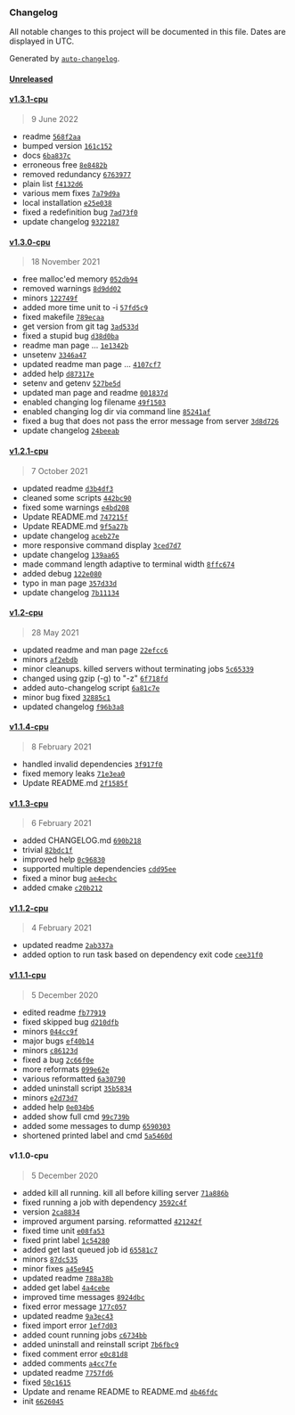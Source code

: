 ### Changelog

All notable changes to this project will be documented in this file. Dates are displayed in UTC.

Generated by [`auto-changelog`](https://github.com/CookPete/auto-changelog).

#### [Unreleased](https://github.com/justanhduc/task-spooler/compare/v1.3.1-cpu...HEAD)

#### [v1.3.1-cpu](https://github.com/justanhduc/task-spooler/compare/v1.3.0-cpu...v1.3.1-cpu)

> 9 June 2022

- readme [`568f2aa`](https://github.com/justanhduc/task-spooler/commit/568f2aa0e76490f9182c27799f5a45728be0b98a)
- bumped version [`161c152`](https://github.com/justanhduc/task-spooler/commit/161c15287fc33ca94de4932b27a93b79e8be25e1)
- docs [`6ba837c`](https://github.com/justanhduc/task-spooler/commit/6ba837cf2679039f306c576638d589cee2702211)
- erroneous free [`8e8482b`](https://github.com/justanhduc/task-spooler/commit/8e8482be4515ab211efae5fe576c0c7e3a582d40)
- removed redundancy [`6763977`](https://github.com/justanhduc/task-spooler/commit/6763977e3b70170b453be21b0418a701c8d85da5)
- plain list [`f4132d6`](https://github.com/justanhduc/task-spooler/commit/f4132d61d57c2928463a863c12ef0673877898c8)
- various mem fixes [`7a79d9a`](https://github.com/justanhduc/task-spooler/commit/7a79d9aa84ab3acd5e896d90b9483a965156b1dd)
- local installation [`e25e038`](https://github.com/justanhduc/task-spooler/commit/e25e038de2ecaf99b4999150d61c98242d1b62d8)
- fixed a redefinition bug [`7ad73f0`](https://github.com/justanhduc/task-spooler/commit/7ad73f001da883a88bcd53e3bf4e7157636ee637)
- update changelog [`9322187`](https://github.com/justanhduc/task-spooler/commit/93221872dd8371aacec6cd12ec81d622eb107a57)

#### [v1.3.0-cpu](https://github.com/justanhduc/task-spooler/compare/v1.2.1-cpu...v1.3.0-cpu)

> 18 November 2021

- free malloc'ed memory [`052db94`](https://github.com/justanhduc/task-spooler/commit/052db94bc588e4f4471e37599dfdff77dc44c8bb)
- removed warnings [`8d9dd02`](https://github.com/justanhduc/task-spooler/commit/8d9dd0274b5bb778f25a257a482fc259295ec4b2)
- minors [`122749f`](https://github.com/justanhduc/task-spooler/commit/122749fa75f0a298e3b2db2547487a7f33e224cd)
- added more time unit to -i [`57fd5c9`](https://github.com/justanhduc/task-spooler/commit/57fd5c9bb54b54ba545cef3e6c556dc3439e3535)
- fixed makefile [`789ecaa`](https://github.com/justanhduc/task-spooler/commit/789ecaad40027078f4787e53589e9b22fc12ebd0)
- get version from git tag [`3ad533d`](https://github.com/justanhduc/task-spooler/commit/3ad533d7dd80104ac63eed2f6ff4879a9b5520a9)
- fixed a stupid bug [`d38d0ba`](https://github.com/justanhduc/task-spooler/commit/d38d0ba5d1923596c92a882d67de5e81109c19e7)
- readme man page ... [`1e1342b`](https://github.com/justanhduc/task-spooler/commit/1e1342b625c5a7e467c5a5c5c6ebb87d04851db9)
- unsetenv [`3346a47`](https://github.com/justanhduc/task-spooler/commit/3346a478431332298511426e4873c983111acb04)
- updated readme man page ... [`4107cf7`](https://github.com/justanhduc/task-spooler/commit/4107cf7310d7238ec1d75b8752416cadd6d23b65)
- added help [`d87317e`](https://github.com/justanhduc/task-spooler/commit/d87317e6cad8163614199d8f35f0a5090cbd0168)
- setenv and getenv [`527be5d`](https://github.com/justanhduc/task-spooler/commit/527be5d576222f1742136a413c19f80b8274f20a)
- updated man page and readme [`001837d`](https://github.com/justanhduc/task-spooler/commit/001837d374d3ac4be808ab6610c4b036e03cabf6)
- enabled changing log filename [`49f1503`](https://github.com/justanhduc/task-spooler/commit/49f1503bb53809763eff31bbe035aebfcfe333a0)
- enabled changing log dir via command line [`85241af`](https://github.com/justanhduc/task-spooler/commit/85241af9782dcdc6b4a5db6d3b93bc94ae7dbb25)
- fixed a bug that does not pass the error message from server [`3d8d726`](https://github.com/justanhduc/task-spooler/commit/3d8d726769aa2235f21530fcc805290aee990e1e)
- update changelog [`24beeab`](https://github.com/justanhduc/task-spooler/commit/24beeaba2fc75e49dcbe4a870856ef191ce49fca)

#### [v1.2.1-cpu](https://github.com/justanhduc/task-spooler/compare/v1.2-cpu...v1.2.1-cpu)

> 7 October 2021

- updated readme [`d3b4df3`](https://github.com/justanhduc/task-spooler/commit/d3b4df32d1421d8257e1aa7d07fedbc23252b84c)
- cleaned some scripts [`442bc90`](https://github.com/justanhduc/task-spooler/commit/442bc90fa86007ae04fc53f5c058eeef784ab144)
- fixed some warnings [`e4bd208`](https://github.com/justanhduc/task-spooler/commit/e4bd2081f9ac103ea0cc8f6ca81a7a45b73705db)
- Update README.md [`747215f`](https://github.com/justanhduc/task-spooler/commit/747215fd163b2a20bd506ce1c55cb5a5425ff51d)
- Update README.md [`9f5a27b`](https://github.com/justanhduc/task-spooler/commit/9f5a27b26772057b1aea1a0aa79111f6ab39aaa0)
- update changelog [`aceb27e`](https://github.com/justanhduc/task-spooler/commit/aceb27e17515c8dcbc3a3c2e41c4775691a91258)
- more responsive command display [`3ced7d7`](https://github.com/justanhduc/task-spooler/commit/3ced7d79e33128a98fac83314e1c2ef77be74397)
- update changelog [`139aa65`](https://github.com/justanhduc/task-spooler/commit/139aa6537385d5ef7680b4a11a7dac6306fcd381)
- made command length adaptive to terminal width [`8ffc674`](https://github.com/justanhduc/task-spooler/commit/8ffc674fe4283779f5763c0411e4a9329040f59d)
- added debug [`122e080`](https://github.com/justanhduc/task-spooler/commit/122e0804d2010c1514f3fa9cf9e0603fb494520c)
- typo in man page [`357d33d`](https://github.com/justanhduc/task-spooler/commit/357d33d214b015f891775833ba0ec81072c96f44)
- update changelog [`7b11134`](https://github.com/justanhduc/task-spooler/commit/7b111342b502255f61106f3456b97e83737419c2)

#### [v1.2-cpu](https://github.com/justanhduc/task-spooler/compare/v1.1.4-cpu...v1.2-cpu)

> 28 May 2021

- updated readme and man page [`22efcc6`](https://github.com/justanhduc/task-spooler/commit/22efcc6b92cc4e5afee5a95a7c8eefcdff2781f5)
- minors [`af2ebdb`](https://github.com/justanhduc/task-spooler/commit/af2ebdb0f1b89347019d1b9145846b5ddb0aad5e)
- minor cleanups. killed servers without terminating jobs [`5c65339`](https://github.com/justanhduc/task-spooler/commit/5c653398107428056a16ce2eab1570f0071eec6b)
- changed using gzip (-g) to "-z" [`6f718fd`](https://github.com/justanhduc/task-spooler/commit/6f718fd369a9cb374c8cb09f97f00f8a2ea0950c)
- added auto-changelog script [`6a81c7e`](https://github.com/justanhduc/task-spooler/commit/6a81c7ef2f0b1a93234e3109f147eab545c84989)
- minor bug fixed [`32885c1`](https://github.com/justanhduc/task-spooler/commit/32885c16fd662154050da97eeee3c0847a8ee83d)
- updated changelog [`f96b3a8`](https://github.com/justanhduc/task-spooler/commit/f96b3a8d2c06f46a49b1c83e14b8d7ae40150098)

#### [v1.1.4-cpu](https://github.com/justanhduc/task-spooler/compare/v1.1.3-cpu...v1.1.4-cpu)

> 8 February 2021

- handled invalid dependencies [`3f917f0`](https://github.com/justanhduc/task-spooler/commit/3f917f042c1aca44753d377a08d6716cd776b433)
- fixed memory leaks [`71e3ea0`](https://github.com/justanhduc/task-spooler/commit/71e3ea01a9d5668c9c2fffb5991f4b6989455ad5)
- Update README.md [`2f1585f`](https://github.com/justanhduc/task-spooler/commit/2f1585f37f6f77a983a4d8e299d34c6cb0f6c804)

#### [v1.1.3-cpu](https://github.com/justanhduc/task-spooler/compare/v1.1.2-cpu...v1.1.3-cpu)

> 6 February 2021

- added CHANGELOG.md [`690b218`](https://github.com/justanhduc/task-spooler/commit/690b218ae628daa419c56334abc01f9d8e33467c)
- trivial [`82bdc1f`](https://github.com/justanhduc/task-spooler/commit/82bdc1ffb6d4129ab768bf6de09a1764420bddd0)
- improved help [`0c96830`](https://github.com/justanhduc/task-spooler/commit/0c9683001e6208714ac3cfaf934d78aed39ab258)
- supported multiple dependencies [`cdd95ee`](https://github.com/justanhduc/task-spooler/commit/cdd95ee3442ad69c0670bc151ea12fab2b8ac7a8)
- fixed a minor bug [`ae4ecbc`](https://github.com/justanhduc/task-spooler/commit/ae4ecbc989f246b21602145b6b1309c3251e50f2)
- added cmake [`c20b212`](https://github.com/justanhduc/task-spooler/commit/c20b2122c77772afc498ae91c49493b9b3cfb4fe)

#### [v1.1.2-cpu](https://github.com/justanhduc/task-spooler/compare/v1.1.1-cpu...v1.1.2-cpu)

> 4 February 2021

- updated readme [`2ab337a`](https://github.com/justanhduc/task-spooler/commit/2ab337a484d1992da734f4e212f449387b56bcdc)
- added option to run task based on dependency exit code [`cee31f0`](https://github.com/justanhduc/task-spooler/commit/cee31f01ab2b4e834721b08f2f5bf2fac5bf5561)

#### [v1.1.1-cpu](https://github.com/justanhduc/task-spooler/compare/v1.1.0-cpu...v1.1.1-cpu)

> 5 December 2020

- edited readme [`fb77919`](https://github.com/justanhduc/task-spooler/commit/fb779190d317a8813554302b6252a8c1d49a1a79)
- fixed skipped bug [`d210dfb`](https://github.com/justanhduc/task-spooler/commit/d210dfb17c63157d45840b9df27f0a689751f472)
- minors [`044cc9f`](https://github.com/justanhduc/task-spooler/commit/044cc9ffe25b2a78c5d8349705201d2ae9277ffc)
- major bugs [`ef40b14`](https://github.com/justanhduc/task-spooler/commit/ef40b14f86486fb02a7815288ac1bbbebd58f5f2)
- minors [`c86123d`](https://github.com/justanhduc/task-spooler/commit/c86123d096406292b641adcd57a18d2af407977c)
- fixed a bug [`2c66f0e`](https://github.com/justanhduc/task-spooler/commit/2c66f0e97c309ebd0a5bf867de99d2900e3f0d0f)
- more reformats [`099e62e`](https://github.com/justanhduc/task-spooler/commit/099e62e94ed41fefe2432308cc46c55e6bdaaf49)
- various reformatted [`6a30790`](https://github.com/justanhduc/task-spooler/commit/6a30790404719eb3d8e69225726eab091ae4207a)
- added uninstall script [`35b5834`](https://github.com/justanhduc/task-spooler/commit/35b583422ff44b4ae3f40c1675f69d755bd1ea26)
- minors [`e2d73d7`](https://github.com/justanhduc/task-spooler/commit/e2d73d79af81d4a371c2d4f3594a5a52d66ecfdb)
- added help [`0e034b6`](https://github.com/justanhduc/task-spooler/commit/0e034b68a567594d9be1baf0894c886b8dd890ad)
- added show full cmd [`99c739b`](https://github.com/justanhduc/task-spooler/commit/99c739b66850a5ac9e95643c378dcfde250b1b89)
- added some messages to dump [`6590303`](https://github.com/justanhduc/task-spooler/commit/6590303096d053197df9d302292ff6686b827aea)
- shortened printed label and cmd [`5a5460d`](https://github.com/justanhduc/task-spooler/commit/5a5460d1276ba10b28519b9da9c7752f18477c6e)

#### v1.1.0-cpu

> 5 December 2020

- added kill all running. kill all before killing server [`71a886b`](https://github.com/justanhduc/task-spooler/commit/71a886b9cca1f0832d29b7d0839b9e81b77f9956)
- fixed running a job with dependency [`3592c4f`](https://github.com/justanhduc/task-spooler/commit/3592c4ff1d3163458bf059b20faa60d1fb55c86d)
- version [`2ca8834`](https://github.com/justanhduc/task-spooler/commit/2ca88345a4461e0d549eb2ad460cd179bfc2a14c)
- improved argument parsing. reformatted [`421242f`](https://github.com/justanhduc/task-spooler/commit/421242f6ee036c82aa6fe4ac5c5e10ed4dfede09)
- fixed time unit [`e08fa53`](https://github.com/justanhduc/task-spooler/commit/e08fa53ac52822eda83c21f29581bcc1b8c3b0b4)
- fixed print label [`1c54280`](https://github.com/justanhduc/task-spooler/commit/1c5428061f6f7a04d76bf816a48ae55db2af906e)
- added get last queued job id [`65581c7`](https://github.com/justanhduc/task-spooler/commit/65581c780c8022855862b4e4a2fa776b0ae382b4)
- minors [`87dc535`](https://github.com/justanhduc/task-spooler/commit/87dc53590c3b59417a36ea13e1cd8886d6351112)
- minor fixes [`a45e945`](https://github.com/justanhduc/task-spooler/commit/a45e94502161cbad36e189aca22e6bb35ff120f9)
- updated readme [`788a38b`](https://github.com/justanhduc/task-spooler/commit/788a38b098b65dfd37ff335fe70983e271f30fc2)
- added get label [`4a4cebe`](https://github.com/justanhduc/task-spooler/commit/4a4cebec885083b64f416b6f64aec0baa3303bc0)
- improved time messages [`8924dbc`](https://github.com/justanhduc/task-spooler/commit/8924dbcd748941c3c6943fee3b9c15b69b9d891f)
- fixed error message [`177c057`](https://github.com/justanhduc/task-spooler/commit/177c057e632640fd53d7d3f943527177118dd309)
- updated readme [`9a3ec43`](https://github.com/justanhduc/task-spooler/commit/9a3ec438d866a9f801e42f5e0fd0bc25cf6a91bf)
- fixed import error [`1ef7d03`](https://github.com/justanhduc/task-spooler/commit/1ef7d0386eaa93bbec6acbc7fc5453f58d9506b9)
- added count running jobs [`c6734bb`](https://github.com/justanhduc/task-spooler/commit/c6734bb5343021172a98b16b03c26711856f83f3)
- added uninstall and reinstall script [`7b6fbc9`](https://github.com/justanhduc/task-spooler/commit/7b6fbc975b899bce7e082c51a84595a825992652)
- fixed comment error [`e0c81d8`](https://github.com/justanhduc/task-spooler/commit/e0c81d8863c4812dfaf05ae5bc5f88ca9464a31f)
- added comments [`a4cc7fe`](https://github.com/justanhduc/task-spooler/commit/a4cc7fe00f47f86f2121046c90b5aa20a92ab95b)
- updated readme [`7757fd6`](https://github.com/justanhduc/task-spooler/commit/7757fd6a0e8b7c956b6ed9fd0c792637d05c2043)
- fixed [`50c1615`](https://github.com/justanhduc/task-spooler/commit/50c1615ca1e7fd641cac8d282d58f072e5c0c505)
- Update and rename README to README.md [`4b46fdc`](https://github.com/justanhduc/task-spooler/commit/4b46fdc5bfccfc32dfef4b1c4eb0b0878725d7a8)
- init [`6626045`](https://github.com/justanhduc/task-spooler/commit/66260456c0c77534c0aada2c2f7d841046b22750)
